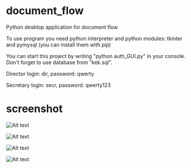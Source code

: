 # document_flow
Python desktop application for document flow

To use program you need python interpreter and python modules: tkinter and pymysql (you can install them with pip)

You can start this project by writing "python auth_GUI.py" in your console. Don't forget to use database from "kek.sql".

Director
login: dir, password: qwerty

Secretary
login: secr, password: qwerty123

# screenshot
![Alt text](https://sun9-6.userapi.com/impg/fyYN_6KWV76EtBOB9y9VKTiTLF6zialScW4b2Q/-gk9XBylIhM.jpg?size=568x445&quality=96&proxy=1&sign=21a66d84c18c6f6adb672d85fe85c102)

![Alt text](https://sun9-41.userapi.com/impg/QWptzUed2lSgRYIMCLKWfdTLnMrVlE7akyeGdg/o1diQ8K3Gqk.jpg?size=609x488&quality=96&proxy=1&sign=6ba5976c6489cb4792542f979de3ddf2)

![Alt text](https://sun9-18.userapi.com/impg/33C1uQDdR7UyCyK3msqeVhh3AaYQdicc6s9TOg/doLxVB74YL0.jpg?size=608x487&quality=96&proxy=1&sign=537a268286db12c4ead4f768e22028b7)

![Alt text](https://sun9-36.userapi.com/impg/OcSTDbIxW3RpOWwIsv1LzSjBw-4mI-h5mzKVVg/vHcpP65JQdM.jpg?size=606x537&quality=96&proxy=1&sign=069895ae7bb31c5503c6315b8454d244)
